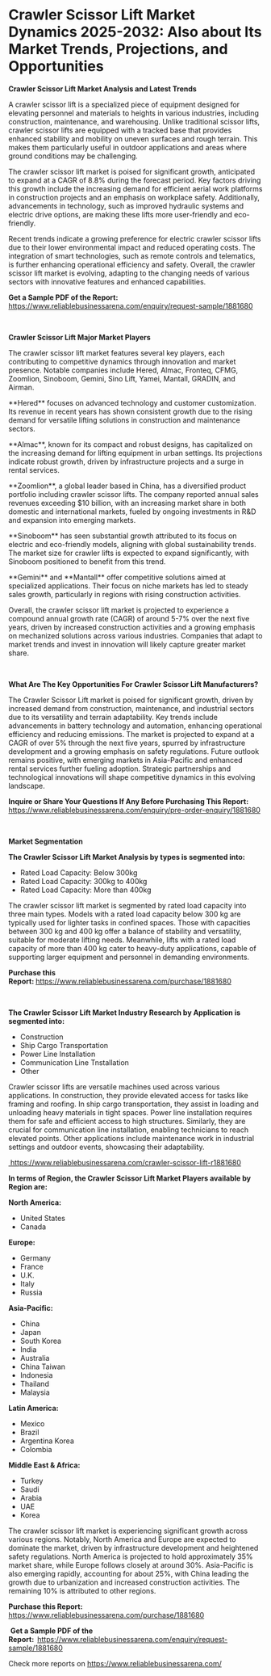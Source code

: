 <p><h1>Crawler Scissor Lift Market Dynamics 2025-2032: Also about Its Market Trends, Projections, and Opportunities</h1></p><p><strong>Crawler Scissor Lift Market Analysis and Latest Trends</strong></p>
<p><p>A crawler scissor lift is a specialized piece of equipment designed for elevating personnel and materials to heights in various industries, including construction, maintenance, and warehousing. Unlike traditional scissor lifts, crawler scissor lifts are equipped with a tracked base that provides enhanced stability and mobility on uneven surfaces and rough terrain. This makes them particularly useful in outdoor applications and areas where ground conditions may be challenging.</p><p>The crawler scissor lift market is poised for significant growth, anticipated to expand at a CAGR of 8.8% during the forecast period. Key factors driving this growth include the increasing demand for efficient aerial work platforms in construction projects and an emphasis on workplace safety. Additionally, advancements in technology, such as improved hydraulic systems and electric drive options, are making these lifts more user-friendly and eco-friendly.</p><p>Recent trends indicate a growing preference for electric crawler scissor lifts due to their lower environmental impact and reduced operating costs. The integration of smart technologies, such as remote controls and telematics, is further enhancing operational efficiency and safety. Overall, the crawler scissor lift market is evolving, adapting to the changing needs of various sectors with innovative features and enhanced capabilities.</p></p>
<p><strong>Get a Sample PDF of the Report:&nbsp;</strong> <a href="https://www.reliablebusinessarena.com/enquiry/request-sample/1881680?utm_campaign=3294&utm_medium=2&utm_source=Github&utm_content=ia&utm_term=11042025&utm_id=crawler-scissor-lift">https://www.reliablebusinessarena.com/enquiry/request-sample/1881680</a></p>
<p>&nbsp;</p>
<p><strong>Crawler Scissor Lift Major Market Players</strong></p>
<p><p>The crawler scissor lift market features several key players, each contributing to competitive dynamics through innovation and market presence. Notable companies include Hered, Almac, Fronteq, CFMG, Zoomlion, Sinoboom, Gemini, Sino Lift, Yamei, Mantall, GRADIN, and Airman.</p><p>**Hered** focuses on advanced technology and customer customization. Its revenue in recent years has shown consistent growth due to the rising demand for versatile lifting solutions in construction and maintenance sectors. </p><p>**Almac**, known for its compact and robust designs, has capitalized on the increasing demand for lifting equipment in urban settings. Its projections indicate robust growth, driven by infrastructure projects and a surge in rental services.</p><p>**Zoomlion**, a global leader based in China, has a diversified product portfolio including crawler scissor lifts. The company reported annual sales revenues exceeding $10 billion, with an increasing market share in both domestic and international markets, fueled by ongoing investments in R&D and expansion into emerging markets.</p><p>**Sinoboom** has seen substantial growth attributed to its focus on electric and eco-friendly models, aligning with global sustainability trends. The market size for crawler lifts is expected to expand significantly, with Sinoboom positioned to benefit from this trend.</p><p>**Gemini** and **Mantall** offer competitive solutions aimed at specialized applications. Their focus on niche markets has led to steady sales growth, particularly in regions with rising construction activities.</p><p>Overall, the crawler scissor lift market is projected to experience a compound annual growth rate (CAGR) of around 5-7% over the next five years, driven by increased construction activities and a growing emphasis on mechanized solutions across various industries. Companies that adapt to market trends and invest in innovation will likely capture greater market share.</p></p>
<p>&nbsp;</p>
<p><strong>What Are The Key Opportunities For Crawler Scissor Lift Manufacturers?</strong></p>
<p><p>The Crawler Scissor Lift market is poised for significant growth, driven by increased demand from construction, maintenance, and industrial sectors due to its versatility and terrain adaptability. Key trends include advancements in battery technology and automation, enhancing operational efficiency and reducing emissions. The market is projected to expand at a CAGR of over 5% through the next five years, spurred by infrastructure development and a growing emphasis on safety regulations. Future outlook remains positive, with emerging markets in Asia-Pacific and enhanced rental services further fueling adoption. Strategic partnerships and technological innovations will shape competitive dynamics in this evolving landscape.</p></p>
<p><strong>Inquire or Share Your Questions If Any Before Purchasing This Report:</strong> <a href="https://www.reliablebusinessarena.com/enquiry/pre-order-enquiry/1881680?utm_campaign=3294&utm_medium=2&utm_source=Github&utm_content=ia&utm_term=11042025&utm_id=crawler-scissor-lift">https://www.reliablebusinessarena.com/enquiry/pre-order-enquiry/1881680</a></p>
<p>&nbsp;</p>
<p><strong>Market Segmentation</strong></p>
<p><strong>The Crawler Scissor Lift Market Analysis by types is segmented into:</strong></p>
<p><ul><li>Rated Load Capacity: Below 300kg</li><li>Rated Load Capacity: 300kg to 400kg</li><li>Rated Load Capacity: More than 400kg</li></ul></p>
<p><p>The crawler scissor lift market is segmented by rated load capacity into three main types. Models with a rated load capacity below 300 kg are typically used for lighter tasks in confined spaces. Those with capacities between 300 kg and 400 kg offer a balance of stability and versatility, suitable for moderate lifting needs. Meanwhile, lifts with a rated load capacity of more than 400 kg cater to heavy-duty applications, capable of supporting larger equipment and personnel in demanding environments.</p></p>
<p><strong>Purchase this Report:&nbsp;</strong><a href="https://www.reliablebusinessarena.com/purchase/1881680?utm_campaign=3294&utm_medium=2&utm_source=Github&utm_content=ia&utm_term=11042025&utm_id=crawler-scissor-lift">https://www.reliablebusinessarena.com/purchase/1881680</a></p>
<p>&nbsp;</p>
<p><strong>The Crawler Scissor Lift Market Industry Research by Application is segmented into:</strong></p>
<p><ul><li>Construction</li><li>Ship Cargo Transportation</li><li>Power Line Installation</li><li>Communication Line Tnstallation</li><li>Other</li></ul></p>
<p><p>Crawler scissor lifts are versatile machines used across various applications. In construction, they provide elevated access for tasks like framing and roofing. In ship cargo transportation, they assist in loading and unloading heavy materials in tight spaces. Power line installation requires them for safe and efficient access to high structures. Similarly, they are crucial for communication line installation, enabling technicians to reach elevated points. Other applications include maintenance work in industrial settings and outdoor events, showcasing their adaptability.</p></p>
<p><a href="https://www.reliablebusinessarena.com/crawler-scissor-lift-r1881680?utm_campaign=3294&utm_medium=2&utm_source=Github&utm_content=ia&utm_term=11042025&utm_id=crawler-scissor-lift">&nbsp;https://www.reliablebusinessarena.com/crawler-scissor-lift-r1881680</a></p>
<p><strong>In terms of Region, the Crawler Scissor Lift Market Players available by Region are:</strong></p>
<p>
    <p> <strong> North America: </strong>
        <ul>
            <li>United States</li>
            <li>Canada</li>
        </ul>
        </p> 
    <p> <strong> Europe: </strong>
        <ul>
            <li>Germany</li>
            <li>France</li>
            <li>U.K.</li>
            <li>Italy</li>
            <li>Russia</li>
        </ul>
        </p> 
    <p> <strong> Asia-Pacific: </strong>
        <ul>
            <li>China</li>
            <li>Japan</li>
            <li>South Korea</li>
            <li>India</li>
            <li>Australia</li>
            <li>China Taiwan</li>
            <li>Indonesia</li>
            <li>Thailand</li>
            <li>Malaysia</li>
        </ul>
        </p> 
    <p> <strong> Latin America: </strong>
        <ul>
            <li>Mexico</li>
            <li>Brazil</li>
            <li>Argentina Korea</li>
            <li>Colombia</li>
        </ul>
        </p> 
    <p> <strong> Middle East & Africa: </strong>
        <ul>
            <li>Turkey</li>
            <li>Saudi</li>
            <li>Arabia</li>
            <li>UAE</li>
            <li>Korea</li>
        </ul>
    </p>
    </p>
<p><p>The crawler scissor lift market is experiencing significant growth across various regions. Notably, North America and Europe are expected to dominate the market, driven by infrastructure development and heightened safety regulations. North America is projected to hold approximately 35% market share, while Europe follows closely at around 30%. Asia-Pacific is also emerging rapidly, accounting for about 25%, with China leading the growth due to urbanization and increased construction activities. The remaining 10% is attributed to other regions.</p></p>
<p><strong>Purchase this Report: </strong><a href="https://www.reliablebusinessarena.com/purchase/1881680?utm_campaign=3294&utm_medium=2&utm_source=Github&utm_content=ia&utm_term=11042025&utm_id=crawler-scissor-lift">https://www.reliablebusinessarena.com/purchase/1881680</a></p>
<p>&nbsp;<strong>Get a Sample PDF of the Report:&nbsp;&nbsp;</strong><a href="https://www.reliablebusinessarena.com/enquiry/request-sample/1881680?utm_campaign=3294&utm_medium=2&utm_source=Github&utm_content=ia&utm_term=11042025&utm_id=crawler-scissor-lift">https://www.reliablebusinessarena.com/enquiry/request-sample/1881680</a></p>
<p><strong></strong></p>
<p>Check more reports on <a href="https://www.reliablebusinessarena.com/?utm_campaign=3294&utm_medium=2&utm_source=Github&utm_content=ia&utm_term=11042025&utm_id=crawler-scissor-lift">https://www.reliablebusinessarena.com/</a></p>